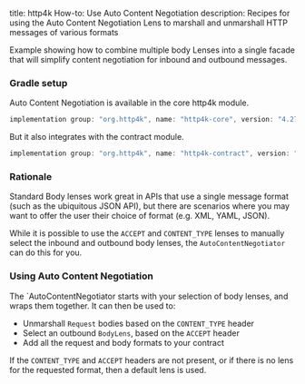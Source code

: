 title: http4k How-to: Use Auto Content Negotiation
description: Recipes for using the Auto Content Negotiation Lens to marshall and unmarshall HTTP messages of various formats

Example showing how to combine multiple body Lenses into a single facade that will simplify content negotiation for inbound and outbound messages.

### Gradle setup

Auto Content Negotiation is available in the core http4k module.

```groovy
implementation group: "org.http4k", name: "http4k-core", version: "4.27.4.0"
```

But it also integrates with the contract module.

```groovy
implementation group: "org.http4k", name: "http4k-contract", version: "4.27.4.0"
```

### Rationale
Standard Body lenses work great in APIs that use a single message format (such as the ubiquitous JSON API),
but there are scenarios where you may want to offer the user their choice of format (e.g. XML, YAML, JSON).

While it is possible to use the `ACCEPT` and `CONTENT_TYPE` lenses to manually select the inbound and outbound body lenses,
the `AutoContentNegotiator` can do this for you.

### Using Auto Content Negotiation [<img class="octocat"/>](https://github.com/http4k/http4k/blob/master/src/docs/guide/howto/typesafe_your_api_with_lenses/example_result4k.kt)

The `AutoContentNegotiator starts with your selection of body lenses, and wraps them together.
It can then be used to:
- Unmarshall `Request` bodies based on the `CONTENT_TYPE` header
- Select an outbound `BodyLens`, based on the `ACCEPT` header
- Add all the request and body formats to your contract

If the `CONTENT_TYPE` and `ACCEPT` headers are not present, or if there is no lens for the requested format,
then a default lens is used.

<script src="https://gist-it.appspot.com/https://github.com/http4k/http4k/blob/master/src/docs/guide/howto/use_auto_content_negotiation/example.kt"></script>

